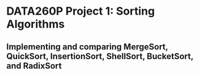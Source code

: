 # DATA260P Project 1: Sorting Algorithms

## Implementing and comparing MergeSort, QuickSort, InsertionSort, ShellSort, BucketSort, and RadixSort

